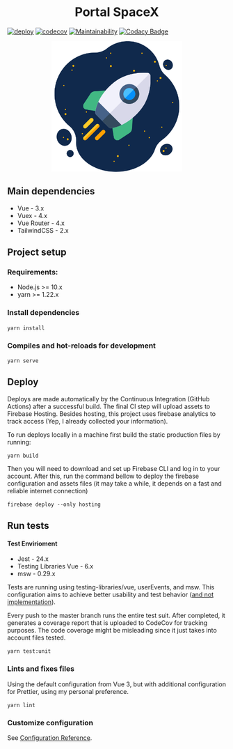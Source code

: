 <h1 align="center">Portal SpaceX</h1>

[![deploy](https://github.com/MarcelReis/portal-spacex/actions/workflows/deploy.yml/badge.svg)](https://github.com/MarcelReis/portal-spacex/actions/workflows/deploy.yml) [![codecov](https://codecov.io/gh/MarcelReis/portal-spacex/branch/main/graph/badge.svg?token=JRCSHMUK0Y)](https://codecov.io/gh/MarcelReis/portal-spacex) [![Maintainability](https://api.codeclimate.com/v1/badges/f3936492a7052f3fcba5/maintainability)](https://codeclimate.com/github/MarcelReis/portal-spacex/maintainability) [![Codacy Badge](https://app.codacy.com/project/badge/Grade/33b5a59f01a649f8b7cf1cb4239cb73b)](https://www.codacy.com/gh/MarcelReis/portal-spacex/dashboard?utm_source=github.com&amp;utm_medium=referral&amp;utm_content=MarcelReis/portal-spacex&amp;utm_campaign=Badge_Grade)

<p align="center">
  <img src="/public/img/logo-readme.png" width="300px" height="300px" />
</p>

## Main dependencies
 
 - Vue - 3.x
 - Vuex - 4.x
 - Vue Router - 4.x
 - TailwindCSS - 2.x

## Project setup

### Requirements:

 - Node.js >= 10.x
 - yarn >= 1.22.x

### Install dependencies
```
yarn install
```

### Compiles and hot-reloads for development
```
yarn serve
```

## Deploy

Deploys are made automatically by the Continuous Integration (GitHub Actions) after a successful build. The final CI step will upload assets to Firebase Hosting. Besides hosting, this project uses firebase analytics to track access (Yep, I already collected your information).

To run deploys locally in a machine first build the static production files by running:
```
yarn build
```

Then you will need to download and set up Firebase CLI and log in to your account. After this, run the command bellow to deploy the firebase configuration and assets files (it may take a while, it depends on a fast and reliable internet connection)
```
firebase deploy --only hosting
```

## Run tests

#### Test Envirioment
 - Jest - 24.x
 - Testing Libraries Vue - 6.x
 - msw - 0.29.x


Tests are running using testing-libraries/vue, userEvents, and msw. This configuration aims to achieve better usability and test behavior ([and not implementation](https://kentcdodds.com/blog/testing-implementation-details)). 

Every push to the master branch runs the entire test suit. After completed, it generates a coverage report that is uploaded to CodeCov for tracking purposes. The code coverage might be misleading since it just takes into account files tested.

```
yarn test:unit
```

### Lints and fixes files

Using the default configuration from Vue 3, but with additional configuration for Prettier, using my personal preference.

```
yarn lint
```

### Customize configuration
See [Configuration Reference](https://cli.vuejs.org/config/).

